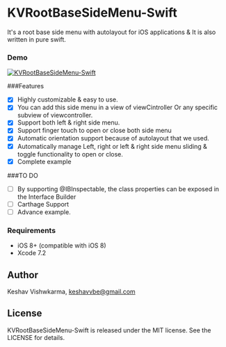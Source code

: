 # KVRootBaseSideMenu-Swift

It's a root base side menu with autolayout for iOS applications & It is also written in pure swift.
### Demo
[![KVRootBaseSideMenu-Swift](http://img.youtube.com/vi/104QJ6Nn77A/0.jpg)](http://www.youtube.com/watch?v=104QJ6Nn77A)

###Features
- [x] Highly customizable & easy to use.
- [x] You can add this side menu in a view of viewCintroller Or any specific subview of viewcontroller.
- [x] Support both left & right side menu.
- [x] Support finger touch to open or close both side menu
- [x] Automatic orientation support because of autolayout that we used.
- [x] Automatically manage Left, right or left & right side menu sliding & toggle functionality to open or close.
- [x] Complete example

###TO DO
- [ ] By supporting @IBInspectable, the class properties can be exposed in the Interface Builder
- [ ] Carthage Support
- [ ] Advance example.

### Requirements
* iOS 8+ (compatible with iOS 8)
* Xcode 7.2

## Author
Keshav Vishwkarma, keshavvbe@gmail.com

## License

KVRootBaseSideMenu-Swift is released under the MIT license. See the LICENSE for details.
